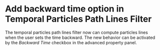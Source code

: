 # Add backward time option in Temporal Particles Path Lines Filter

The temporal particles path lines filter now can compute particles lines when the user sets the time backward.
The new behavior can be activated by the *Backward Time* checkbox in the advanced property panel.
